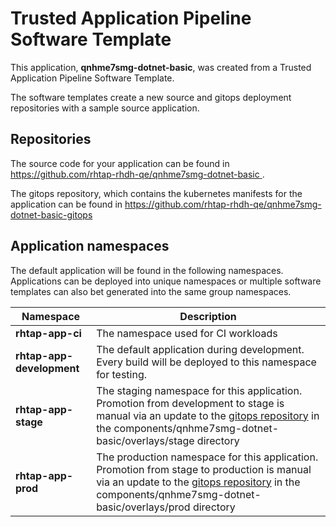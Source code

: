 # Trusted Application Pipeline Software Template

This application, **qnhme7smg-dotnet-basic**, was created from a Trusted Application Pipeline Software Template.

The software templates create a new source and gitops deployment repositories with a sample source application. 

## Repositories

The source code for your application can be found in [https://github.com/rhtap-rhdh-qe/qnhme7smg-dotnet-basic ](https://github.com/rhtap-rhdh-qe/qnhme7smg-dotnet-basic ).
 
The gitops repository, which contains the kubernetes manifests for the application can be found in 
[https://github.com/rhtap-rhdh-qe/qnhme7smg-dotnet-basic-gitops ](https://github.com/rhtap-rhdh-qe/qnhme7smg-dotnet-basic-gitops ) 

## Application namespaces 

The default application will be found in the following namespaces. Applications can be deployed into unique namespaces or multiple software templates can also bet generated into the same group namespaces.  

|  Namespace   |  Description   |  
| -------- | -------- |
| **rhtap-app-ci** | The namespace used for CI workloads |
| **rhtap-app-development** | The default application during development. Every build will be deployed to this namespace for testing. |
| **rhtap-app-stage** | The staging namespace for this application. Promotion from development to stage is manual via an update to the [gitops repository](https://github.com/rhtap-rhdh-qe/qnhme7smg-dotnet-basic-gitops ) in the components/qnhme7smg-dotnet-basic/overlays/stage directory |
| **rhtap-app-prod** | The production namespace for this application. Promotion from stage to production is manual via an update to the [gitops repository](https://github.com/rhtap-rhdh-qe/qnhme7smg-dotnet-basic-gitops ) in the components/qnhme7smg-dotnet-basic/overlays/prod directory |